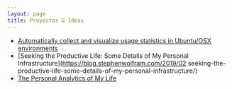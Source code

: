 ```yaml
---
layout: page
title: Proyectos & Ideas
---
```


- [Automatically collect and visualize usage statistics in Ubuntu/OSX environments](https://github.com/karpathy/ulogme)
- [Seeking the Productive Life: Some Details of My Personal Infrastructure](https://blog.stephenwolfram.com/2019/02 seeking-the-productive-life-some-details-of-my-personal-infrastructure/)
- [The Personal Analytics of My Life](https://writings.stephenwolfram.com/2012/03/the-personal-analytics-of-my-life/)
